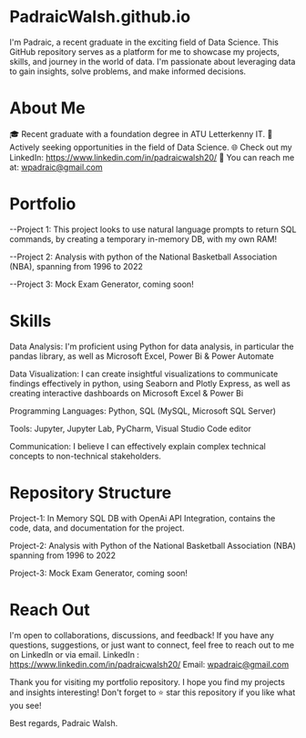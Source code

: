 # PadraicWalsh.github.io

I'm Padraic, a recent graduate in the exciting field of Data Science. This GitHub repository serves as a platform for me to showcase my projects, skills, and journey in the world of data. I'm passionate about leveraging data to gain insights, solve problems, and make informed decisions.

# About Me
🎓 Recent graduate with a foundation degree in ATU Letterkenny IT.
💼 Actively seeking opportunities in the field of Data Science.
🌐 Check out my LinkedIn: https://www.linkedin.com/in/padraicwalsh20/
📧 You can reach me at: wpadraic@gmail.com 

# Portfolio 
--Project 1: This project looks to use natural language prompts to return SQL commands, by creating a temporary in-memory DB, with my own RAM!

--Project 2: Analysis with python of the National Basketball Association (NBA), spanning from 1996 to 2022

--Project 3: Mock Exam Generator, coming soon!

# Skills
Data Analysis: I'm proficient using Python for data analysis, in particular the pandas library, as well as Microsoft Excel, Power Bi & Power Automate

Data Visualization: I can create insightful visualizations to communicate findings effectively in python, using Seaborn and Plotly Express, as well as creating interactive dashboards on Microsoft Excel & Power Bi

Programming Languages: Python, SQL (MySQL, Microsoft SQL Server)

Tools: Jupyter, Jupyter Lab, PyCharm, Visual Studio Code editor

Communication: I believe I can effectively explain complex technical concepts to non-technical stakeholders.

# Repository Structure
Project-1: In Memory SQL DB with OpenAi API Integration, contains the code, data, and documentation for the project.

Project-2: Analysis with Python of the National Basketball Association (NBA) spanning from 1996 to 2022

Project-3: Mock Exam Generator, coming soon!

# Reach Out
I'm open to collaborations, discussions, and feedback! If you have any questions, suggestions, or just want to connect, feel free to reach out to me on LinkedIn or via email. 
LinkedIn : https://www.linkedin.com/in/padraicwalsh20/
Email: wpadraic@gmail.com

Thank you for visiting my portfolio repository. I hope you find my projects and insights interesting! Don't forget to ⭐️ star this repository if you like what you see!

Best regards,
Padraic Walsh.
